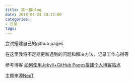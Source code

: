```yaml
---
title: 第一篇blog
date: 2018-04-24 18:17:00
categories:
- 日常
tags:
---
```


尝试搭建自己的github pages

在这里我将不定期更新遇到的问题和解决方法，记录工作心得等

参考博客 [如何使用Jekyll+GitHub Pages搭建个人博客站点](https://blog.csdn.net/u010454030/article/details/79908682)

主题来源[NexT](https://github.com/Simpleyyt/jekyll-theme-next)

